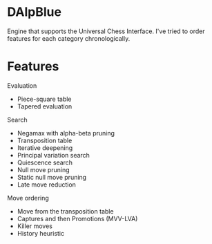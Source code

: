 # DAlpBlue
Engine that supports the Universal Chess Interface. I've tried to order features for each category chronologically.

# Features
Evaluation
* Piece-square table
* Tapered evaluation

Search
* Negamax with alpha-beta pruning
* Transposition table
* Iterative deepening
* Principal variation search
* Quiescence search
* Null move pruning
* Static null move pruning
* Late move reduction

Move ordering
* Move from the transposition table
* Captures and then Promotions (MVV-LVA)
* Killer moves
* History heuristic 
